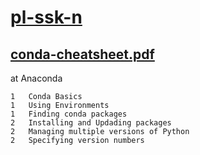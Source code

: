 # [pl-ssk-n](README.md)


## [conda-cheatsheet.pdf](https://conda.io/docs/_downloads/conda-cheatsheet.pdf)
at Anaconda

```
1   Conda Basics
1   Using Environments
1   Finding conda packages
2   Installing and Updading packages
2   Managing multiple versions of Python
2   Specifying version numbers

```
